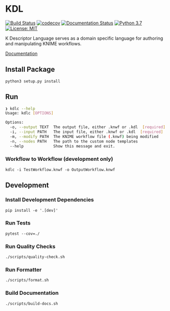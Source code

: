 # KDL 

[![Build Status](https://travis-ci.com/k-descriptor-language/kdl.svg?branch=master)](https://travis-ci.com/k-descriptor-language/kdl)
[![codecov](https://codecov.io/gh/k-descriptor-language/kdl/branch/master/graph/badge.svg)](https://codecov.io/gh/k-descriptor-language/kdl)
[![Documentation Status](https://readthedocs.org/projects/kdl/badge/?version=latest)](https://kdl.readthedocs.io/en/latest/?badge=latest)
[![Python 3.7](https://img.shields.io/badge/python-3.7-blue.svg)](https://www.python.org/downloads/release/python-370/)
[![License: MIT](https://img.shields.io/badge/license-MIT-blue.svg)](https://opensource.org/licenses/MIT)

K Descriptor Language serves as a domain specific language for authoring and manipulating KNIME workflows.

[Documentation](https://kdl.readthedocs.io/en/latest/?badge=latest)

## Install Package
`python3 setup.py install`

## Run

```bash
❯ kdlc --help
Usage: kdlc [OPTIONS]

Options:
  -o, --output TEXT  The output file, either .knwf or .kdl  [required]
  -i, --input PATH   The input file, either .knwf or .kdl  [required]
  -m, --modify PATH  The KNIME workflow file (.knwf) being modified
  -n, --nodes PATH   The path to the custom node templates
  --help             Show this message and exit.
```

### Workflow to Workflow (development only) 
`kdlc -i TestWorkflow.knwf -o OutputWorkflow.knwf`

## Development

### Install Development Dependencies
`pip install -e '.[dev]'`

### Run Tests
`pytest --cov=./`

### Run Quality Checks
`./scripts/quality-check.sh`

### Run Formatter
`./scripts/format.sh`

### Build Documentation
`./scripts/build-docs.sh`
